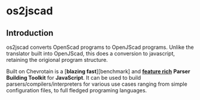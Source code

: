 
# os2jscad

## Introduction

os2jscad converts OpenScad programs to OpenJScad programs. Unlike the translator built into OpenJScad, this does a
conversion to javascript, retaining the origional program structure.





Built on Chevrotain is a [**blazing fast**][benchmark] and [**feature rich**](http://sap.github.io/chevrotain/docs/features/blazing_fast.html) **Parser Building Toolkit** for **JavaScript**.
It can be used to build parsers/compilers/interpreters for various use cases ranging from simple configuration files,
to full fledged programing languages.


